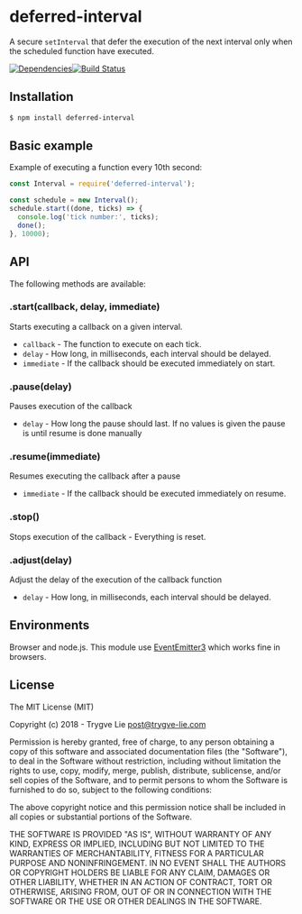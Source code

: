 # deferred-interval

A secure `setInterval` that defer the execution of the next interval only when the scheduled
function have executed.

[![Dependencies](https://img.shields.io/david/trygve-lie/deferred-interval.svg?style=flat-square)](https://david-dm.org/trygve-lie/deferred-interval)[![Build Status](http://img.shields.io/travis/trygve-lie/deferred-interval/master.svg?style=flat-square)](https://travis-ci.org/trygve-lie/deferred-interval)


## Installation

```bash
$ npm install deferred-interval
```


## Basic example

Example of executing a function every 10th second:

```js
const Interval = require('deferred-interval');

const schedule = new Interval();
schedule.start((done, ticks) => {
  console.log('tick number:', ticks);
  done();
}, 10000);
```


## API

The following methods are available:

### .start(callback, delay, immediate)

Starts executing a callback on a given interval.

  * `callback` - The function to execute on each tick.
  * `delay` - How long, in milliseconds, each interval should be delayed.
  * `immediate` - If the callback should be executed immediately on start.

### .pause(delay)

Pauses execution of the callback

  * `delay` - How long the pause should last. If no values is given the pause is
  until resume is done manually

### .resume(immediate)

Resumes executing the callback after a pause

  * `immediate` - If the callback should be executed immediately on resume.

### .stop()

Stops execution of the callback - Everything is reset.

### .adjust(delay)

Adjust the delay of the execution of the callback function

  * `delay` - How long, in milliseconds, each interval should be delayed.


## Environments

Browser and node.js. This module use [EventEmitter3](https://github.com/primus/EventEmitter3)
which works fine in browsers.


## License

The MIT License (MIT)

Copyright (c) 2018 - Trygve Lie post@trygve-lie.com

Permission is hereby granted, free of charge, to any person obtaining a copy
of this software and associated documentation files (the "Software"), to deal
in the Software without restriction, including without limitation the rights
to use, copy, modify, merge, publish, distribute, sublicense, and/or sell
copies of the Software, and to permit persons to whom the Software is
furnished to do so, subject to the following conditions:

The above copyright notice and this permission notice shall be included in
all copies or substantial portions of the Software.

THE SOFTWARE IS PROVIDED "AS IS", WITHOUT WARRANTY OF ANY KIND, EXPRESS OR
IMPLIED, INCLUDING BUT NOT LIMITED TO THE WARRANTIES OF MERCHANTABILITY,
FITNESS FOR A PARTICULAR PURPOSE AND NONINFRINGEMENT. IN NO EVENT SHALL THE
AUTHORS OR COPYRIGHT HOLDERS BE LIABLE FOR ANY CLAIM, DAMAGES OR OTHER
LIABILITY, WHETHER IN AN ACTION OF CONTRACT, TORT OR OTHERWISE, ARISING FROM,
OUT OF OR IN CONNECTION WITH THE SOFTWARE OR THE USE OR OTHER DEALINGS IN
THE SOFTWARE.
